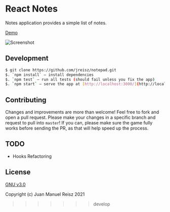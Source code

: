 
# React Notes

Notes application provides a simple list of notes.

[Demo](https://jreisz.github.io/notepad/)

![Screenshot](./public/assets/img/demo.gif)

## Development

```sh
$ git clone https://github.com/jreisz/notepad.git
$. `npm install` – install dependencies
$. `npm test` – run all tests (should fail unless you fix the app)
$. `npm start` – serve the app at [http://localhost:3000/](http://localhost:3000/) (it automatically opens the app in your default browser)
```

## Contributing

Changes and improvements are more than welcome! Feel free to fork and open a pull request. Please make your changes in a specific branch and request to pull into `master`! If you can, please make sure the game fully works before sending the PR, as that will help speed up the process.

## TODO

- Hooks Refactoring

## License

[GNU v3.0](https://opensource.org/licenses/GPL-3.0)

Copyright (c) Juan Manuel Reisz 2021
>>>>>>> develop
